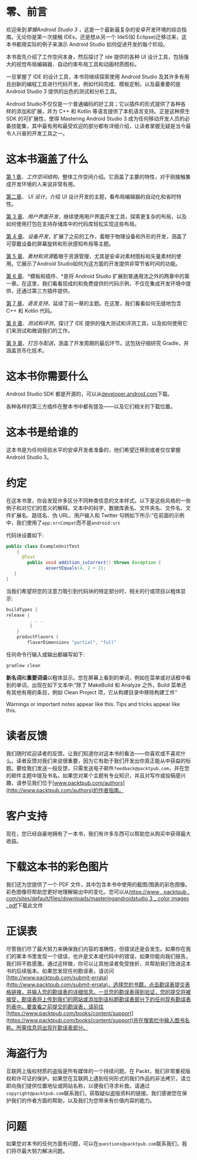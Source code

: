 # 零、前言

欢迎来到*掌握Android Studio 3* ，这是一个最新最复杂的安卓开发环境的综合指南。无论你是第一次接触 IDEs，还是想从另一个 IdeS(如 Eclipse)迁移过来，这本书都用实际的例子来演示 Android Studio 如何促进开发的每个阶段。

本书首先介绍了工作空间本身，然后探讨了 ide 提供的各种 UI 设计工具，包括强大的视觉布局编辑器、自动约束布局工具和动画材质图标。

一旦掌握了 IDE 的设计工具，本书将继续探索使用 Android Studio 及其许多有用且创新的编程工具进行代码开发，例如代码完成、模板定制，以及最重要的是 Android Studio 3 提供的出色的测试和分析工具。

Android Studio不仅仅是一个普通编码的好工具；它以插件的形式提供了各种各样的添加和扩展，并为 C++ 和 Kotlin 等语言提供了本机语言支持。正是这种原生 SDK 的可扩展性，使得 Mastering Android Studio 3 成为任何移动开发人员的必备技能集，其中最有用和最受欢迎的部分都有详细介绍，让读者掌握无疑是当今最令人兴奋的开发工具之一。

# 这本书涵盖了什么

[第 1 章](1.html)、*工作空间结构*，整体工作空间介绍。它涵盖了主要的特性，对于刚接触集成开发环境的人来说非常有用。

[第二章](2.html)、 *UI 设计*，介绍 UI 设计开发的主题，看布局编辑器的自动化和省时特性。

[第 3 章](3.html)、*用户界面开发*，继续使用用户界面开发工具，探索更复杂的布局，以及如何使用打包在支持存储库中的代码库轻松实现这些布局。

[第 4 章](4.html)、*设备开发*，扩展了之前的工作，着眼于物理设备和外形的开发，涵盖了可穿戴设备的屏幕旋转和形状感知布局等主题。

[第 5 章](5.html)、*素材和资源*着眼于资源管理，尤其是安卓对素材图标和矢量素材的使用。它展示了Android Studio如何为这方面的开发提供非常节省时间的功能。

[第 6 章](6.html)、*模板和插件、*是将 Android Studio 扩展到普通用法之外的两章中的第一章。在这里，我们看看现成的和免费提供的代码示例，不仅在集成开发环境中提供，还通过第三方插件提供。

[第 7 章](7.html)、*语言支持*，延续了前一章的主题。在这里，我们看看如何无缝地包含 C++ 和 Kotlin 代码。

[第 8 章](8.html)、*测试和评测*，探讨了 IDE 提供的强大测试和评测工具，以及如何使用它们来测试和微调我们的工作。

[第 9 章](9.html)、*打包与配送*，涵盖了开发周期的最后环节。这包括仔细研究 Gradle，并涵盖货币化技术。

# 这本书你需要什么

Android Studio SDK 都是开源的，可以从[developer.android.com](https://developer.android.com/index.html)下载。

各种各样的第三方插件在整本书中都有提及——以及它们相关的下载位置。

# 这本书是给谁的

这本书是为任何经验水平的安卓开发者准备的，他们希望迁移到或者仅仅掌握Android Studio 3。

# 约定

在这本书里，你会发现许多区分不同种类信息的文本样式。以下是这些风格的一些例子和对它们的意义的解释。文本中的码字、数据库表名、文件夹名、文件名、文件扩展名、路径名、伪 URL、用户输入和 Twitter 句柄如下所示:“在前面的示例中，我们使用了`app:srcCompat`而不是`android:src`

代码块设置如下:

```java
public class ExampleUnitTest 
    { 
      @Test 
        public void addition_isCorrect() throws Exception { 
               assertEquals(4, 2 + 2); 
   } 
} 
```

当我们希望将您的注意力吸引到代码块的特定部分时，相关的行或项目以粗体显示:

```java
buildTypes { 
release { 
         . . .  
         } 
    } 
    productFlavors { 
        flavorDimensions "partial", "full" 
```

任何命令行输入或输出都编写如下:

```java
gradlew clean 
```

**新名词**和**重要词语**以粗体显示。您在屏幕上看到的单词，例如在菜单或对话框中看到的单词，出现在如下文本中:“除了 MakeBuild 和 Analyze 之外，Build 菜单还有其他有用的条目，例如 Clean Project 项，它从构建目录中移除构建工件”

Warnings or important notes appear like this. Tips and tricks appear like this.

# 读者反馈

我们随时欢迎读者的反馈。让我们知道你对这本书的看法——你喜欢或不喜欢什么。读者反馈对我们来说很重要，因为它有助于我们开发出你真正能从中获益的标题。要给我们发送一般反馈，只需发送电子邮件`feedback@packtpub.com`，并在您的邮件主题中提及书名。如果您对某个主题有专业知识，并且对写作或投稿感兴趣，请参见我们位于[www.packtpub.com/authors](http://www.packtpub.com/authors)的作者指南。

# 客户支持

现在，您已经自豪地拥有了一本书，我们有许多东西可以帮助您从购买中获得最大收益。

# 下载这本书的彩色图片

我们还为您提供了一个 PDF 文件，其中包含本书中使用的截图/图表的彩色图像。彩色图像将帮助您更好地理解输出中的变化。您可以从[https://www . packtpub . com/sites/default/files/downloads/masteringandroidstudio 3 _ color images . pdf](https://www.packtpub.com/sites/default/files/downloads/MasteringAndroidStudio3_ColorImages.pdf)下载此文件

# 正误表

尽管我们尽了最大努力来确保我们内容的准确性，但错误还是会发生。如果你在我们的某本书里发现一个错误，也许是文本或代码中的错误，如果你能向我们报告，我们将不胜感激。通过这样做，你可以让其他读者免受挫折，并帮助我们改进这本书的后续版本。如果您发现任何勘误表，请访问[http://www.packtpub.com/submit-errata](http://www.packtpub.com/submit-errata)，选择您的书籍，点击勘误表提交表格链接，并输入您的勘误表的详细信息。一旦您的勘误表得到验证，您的提交将被接受，勘误表将上传到我们的网站或添加到该标题勘误表部分下的任何现有勘误表列表中。要查看之前提交的勘误表，请前往[https://www.packtpub.com/books/content/support](https://www.packtpub.com/books/content/support)并在搜索栏中输入图书名称。所需信息将出现在勘误表部分。

# 海盗行为

互联网上版权材质的盗版是所有媒体的一个持续问题。在 Packt，我们非常重视版权和许可证的保护。如果您在互联网上遇到任何形式的我们作品的非法拷贝，请立即向我们提供位置地址或网站名称，以便我们寻求补救。请通过`copyright@packtpub.com`联系我们，获取疑似盗版资料的链接。我们感谢您在保护我们的作者方面的帮助，以及我们为您带来有价值内容的能力。

# 问题

如果您对本书的任何方面有问题，可以在`questions@packtpub.com`联系我们，我们将尽最大努力解决问题。